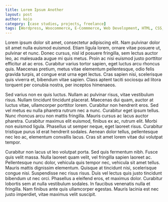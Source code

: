 ```yaml
---
title: Lorem Ipsum Another
layout: post
author: kojo
category: [case studies, projects, freelance]
tags: [Wordpress, Woocommerce, E-Commmerce, Web Development, HTML, CSS, PHP]
---
```


Lorem ipsum dolor sit amet, consectetur adipiscing elit. Nam pulvinar dolor sit amet nulla euismod euismod. Etiam ligula lorem, ornare vitae posuere ut, pulvinar et nunc. Donec cursus, nisl id posuere fringilla, sem lectus auctor leo, ac malesuada augue mi quis metus. Proin ac nisi euismod justo porttitor efficitur at ac eros. Curabitur varius tortor sapien, eget luctus arcu rhoncus quis. Maecenas pretium, metus vitae elementum pellentesque, odio felis gravida turpis, at congue erat urna eget lectus. Cras sapien nisi, scelerisque quis viverra et, bibendum vitae sapien. Class aptent taciti sociosqu ad litora torquent per conubia nostra, per inceptos himenaeos.

Sed varius non ex quis luctus. Nullam ac pulvinar risus, vitae vestibulum risus. Nullam tincidunt tincidunt placerat. Maecenas dui quam, auctor at luctus vitae, ullamcorper porttitor lorem. Curabitur non hendrerit eros. Sed vel metus eu nulla pharetra rutrum nec a nunc. Curabitur eget ipsum tellus. Nunc rhoncus arcu non mattis fringilla. Mauris cursus ac lacus auctor pharetra. Curabitur maximus elit euismod, finibus ex ac, rutrum elit. Morbi non euismod ligula. Phasellus ut semper neque, eget laoreet risus. Curabitur tristique purus id erat hendrerit sodales. Aenean dolor tellus, pellentesque nec leo ac, elementum convallis lacus. Cras sit amet lorem vitae dui volutpat tempor.

Curabitur non lacus ut leo volutpat porta. Sed quis fermentum nibh. Fusce quis velit massa. Nulla laoreet quam velit, vel fringilla sapien laoreet ac. Pellentesque nunc dolor, vehicula quis tempor nec, vehicula sit amet tellus. Mauris mattis dignissim elementum. Quisque at tincidunt nisi, scelerisque congue nisi. Suspendisse nec risus risus. Duis vel lectus quis justo tincidunt bibendum ut nec orci. Phasellus a eleifend eros, et maximus dolor. Curabitur lobortis sem at nulla vestibulum sodales. In faucibus venenatis nulla et fringilla. Nam finibus ante quis ullamcorper egestas. Mauris lacinia est nec justo imperdiet, vitae maximus velit suscipit.